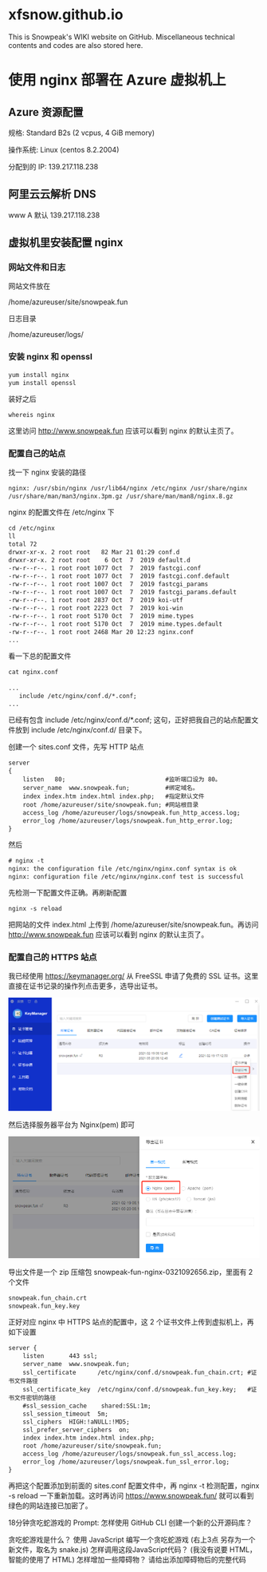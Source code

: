 # xfsnow.github.io
This is Snowpeak's WIKI website on GitHub.
Miscellaneous technical contents and codes are also stored here.


# 使用 nginx 部署在 Azure 虚拟机上

## Azure 资源配置

规格: Standard B2s (2 vcpus, 4 GiB memory)

操作系统: Linux (centos 8.2.2004)

分配到的 IP: 139.217.118.238

## 阿里云云解析 DNS
www	A	默认		139.217.118.238

## 虚拟机里安装配置 nginx

### 网站文件和日志
网站文件放在

/home/azureuser/site/snowpeak.fun

日志目录

/home/azureuser/logs/

### 安装 nginx 和 openssl

```
yum install nginx
yum install openssl
```

装好之后
```
whereis nginx
```

这里访问 http://www.snowpeak.fun 应该可以看到 nginx 的默认主页了。


### 配置自己的站点

找一下 nginx 安装的路径
```
nginx: /usr/sbin/nginx /usr/lib64/nginx /etc/nginx /usr/share/nginx /usr/share/man/man3/nginx.3pm.gz /usr/share/man/man8/nginx.8.gz

```

nginx 的配置文件在 /etc/nginx 下
```
cd /etc/nginx
ll
total 72
drwxr-xr-x. 2 root root   82 Mar 21 01:29 conf.d
drwxr-xr-x. 2 root root    6 Oct  7  2019 default.d
-rw-r--r--. 1 root root 1077 Oct  7  2019 fastcgi.conf
-rw-r--r--. 1 root root 1077 Oct  7  2019 fastcgi.conf.default
-rw-r--r--. 1 root root 1007 Oct  7  2019 fastcgi_params
-rw-r--r--. 1 root root 1007 Oct  7  2019 fastcgi_params.default
-rw-r--r--. 1 root root 2837 Oct  7  2019 koi-utf
-rw-r--r--. 1 root root 2223 Oct  7  2019 koi-win
-rw-r--r--. 1 root root 5170 Oct  7  2019 mime.types
-rw-r--r--. 1 root root 5170 Oct  7  2019 mime.types.default
-rw-r--r--. 1 root root 2468 Mar 20 12:23 nginx.conf
...
```

看一下总的配置文件

```
cat nginx.conf

...
   include /etc/nginx/conf.d/*.conf;
...
```
已经有包含    include /etc/nginx/conf.d/\*.conf; 这句，正好把我自己的站点配置文件放到    include /etc/nginx/conf.d/ 目录下。

创建一个 sites.conf 文件，先写 HTTP 站点

```
server
{
    listen   80;                            #监听端口设为 80。
    server_name  www.snowpeak.fun;          #绑定域名。
    index index.htm index.html index.php;   #指定默认文件
    root /home/azureuser/site/snowpeak.fun; #网站根目录
    access_log /home/azureuser/logs/snowpeak.fun_http_access.log;
    error_log /home/azureuser/logs/snowpeak.fun_http_error.log;
}

```

然后

```
# nginx -t
nginx: the configuration file /etc/nginx/nginx.conf syntax is ok
nginx: configuration file /etc/nginx/nginx.conf test is successful

```
先检测一下配置文件正确。再刷新配置

```
nginx -s reload
```

把网站的文件 index.html 上传到 /home/azureuser/site/snowpeak.fun。再访问 http://www.snowpeak.fun 应该可以看到 nginx 的默认主页了。

### 配置自己的 HTTPS 站点
我已经使用 https://keymanager.org/ 从 FreeSSL 申请了免费的 SSL 证书。这里直接在证书记录的操作列点击更多，选导出证书。

![KeyManager导出证书](doc/img/KeyManagerExport.png)

然后选择服务器平台为 Nginx(pem) 即可

![KeyManager导出证书选择服务器平台为 Nginx](doc/img/KeyManagerExportNginx.png)

导出文件是一个 zip 压缩包 snowpeak-fun-nginx-0321092656.zip，里面有 2 个文件
```
snowpeak.fun_chain.crt
snowpeak.fun_key.key
```
正好对应 nginx 中 HTTPS 站点的配置中，这 2 个证书文件上传到虚拟机上，再如下设置

```
server {
    listen       443 ssl;
    server_name  www.snowpeak.fun;
    ssl_certificate      /etc/nginx/conf.d/snowpeak.fun_chain.crt; #证书文件路径
    ssl_certificate_key  /etc/nginx/conf.d/snowpeak.fun_key.key;   #证书文件密钥的路径
    #ssl_session_cache    shared:SSL:1m;
    ssl_session_timeout  5m;
    ssl_ciphers  HIGH:!aNULL:!MD5;
    ssl_prefer_server_ciphers  on;
    index index.htm index.html index.php;
    root /home/azureuser/site/snowpeak.fun;
    access_log /home/azureuser/logs/snowpeak.fun_ssl_access.log;
    error_log /home/azureuser/logs/snowpeak.fun_ssl_error.log;
}
```
再把这个配置添加到前面的 sites.conf 配置文件中，再 nginx -t 检测配置，nginx -s reload 一下重新加载。这时再访问 https://www.snowpeak.fun/ 就可以看到绿色的网站连接已加密了。

18分钟贪吃蛇游戏的 Prompt:
怎样使用 GitHub CLI 创建一个新的公开源码库？

贪吃蛇游戏是什么？
使用 JavaScript 编写一个贪吃蛇游戏 
(右上3点 另存为一个新文件，取名为 snake.js)
怎样调用这段JavaScript代码？
(我没有说要 HTML，智能的使用了 HTML)
怎样增加一些障碍物？
请给出添加障碍物后的完整代码